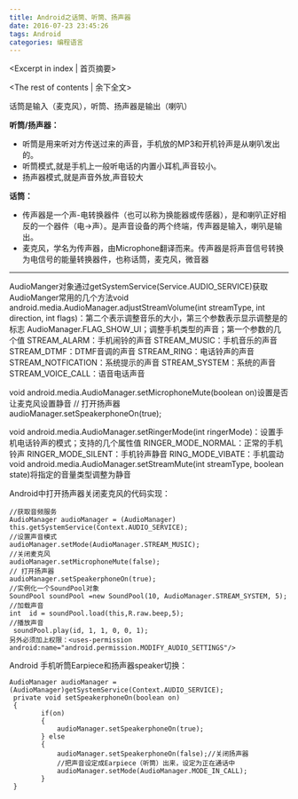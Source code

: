 ```yaml
---
title: Android之话筒、听筒、扬声器
date: 2016-07-23 23:45:26
tags: Android
categories: 编程语言
---
```

<Excerpt in index | 首页摘要> 
<!-- more -->
<The rest of contents | 余下全文>

话筒是输入（麦克风），听筒、扬声器是输出（喇叭）

**听筒/扬声器：**

- 听筒是用来听对方传送过来的声音，手机放的MP3和开机铃声是从喇叭发出的。
- 听筒模式,就是手机上一般听电话的内置小耳机,声音较小。 
- 扬声器模式,就是声音外放,声音较大

**话筒：**

- 传声器是一个声-电转换器件（也可以称为换能器或传感器），是和喇叭正好相反的一个器件（电→声）。是声音设备的两个终端，传声器是输入，喇叭是输出。
- 麦克风，学名为传声器，由Microphone翻译而来。传声器是将声音信号转换为电信号的能量转换器件，也称话筒，麦克风，微音器


----------
AudioManger对象通过getSystemService(Service.AUDIO_SERVICE)获取
AudioManger常用的几个方法void android.media.AudioManager.adjustStreamVolume(int streamType, int direction, int flags)：第二个表示调整音乐的大小，第三个参数表示显示调整是的标志 AudioManager.FLAG_SHOW_UI；调整手机类型的声音；第一个参数的几个值
    STREAM_ALARM：手机闹铃的声音
    STREAM_MUSIC：手机音乐的声音
     STREAM_DTMF：DTMF音调的声音
     STREAM_RING：电话铃声的声音
     STREAM_NOTFICATION：系统提示的声音
      STREAM_SYSTEM：系统的声音
      STREAM_VOICE_CALL：语音电话声音
      
void android.media.AudioManager.setMicrophoneMute(boolean on)设置是否让麦克风设置静音
// 打开扬声器  
audioManager.setSpeakerphoneOn(true);

void android.media.AudioManager.setRingerMode(int ringerMode)：设置手机电话铃声的模式；支持的几个属性值
   RINGER_MODE_NORMAL：正常的手机铃声
   RINGER_MODE_SILENT：手机铃声静音
   RING_MODE_VIBATE：手机震动
void android.media.AudioManager.setStreamMute(int streamType, boolean state)将指定的音量类型调整为静音

Android中打开扬声器关闭麦克风的代码实现：

```
//获取音频服务  
AudioManager audioManager = (AudioManager) this.getSystemService(Context.AUDIO_SERVICE);  
//设置声音模式  
audioManager.setMode(AudioManager.STREAM_MUSIC);  
//关闭麦克风  
audioManager.setMicrophoneMute(false);  
// 打开扬声器  
audioManager.setSpeakerphoneOn(true);  
//实例化一个SoundPool对象  
SoundPool soundPool =new SoundPool(10, AudioManager.STREAM_SYSTEM, 5);  
//加载声音  
int  id = soundPool.load(this,R.raw.beep,5);  
//播放声音  
 soundPool.play(id, 1, 1, 0, 0, 1);  
另外必须加上权限：<uses-permission android:name="android.permission.MODIFY_AUDIO_SETTINGS"/>
```


Android 手机听筒Earpiece和扬声器speaker切换：

```
AudioManager audioManager = (AudioManager)getSystemService(Context.AUDIO_SERVICE);
 private void setSpeakerphoneOn(boolean on) 
 {
        if(on)
        {
            audioManager.setSpeakerphoneOn(true);       
        } else 
        {
	        audioManager.setSpeakerphoneOn(false);//关闭扬声器                                
            //把声音设定成Earpiece（听筒）出来，设定为正在通话中
			audioManager.setMode(AudioManager.MODE_IN_CALL);																																				                                                                        															                                                                                
        }
 }
```


